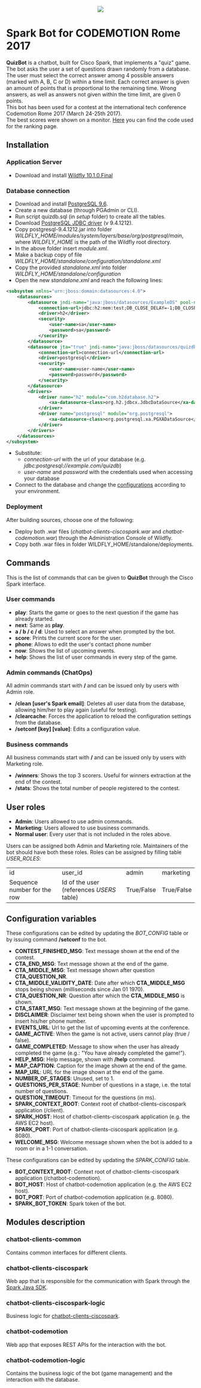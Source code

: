 <center><img src="https://s3.eu-central-1.amazonaws.com/github-lucacalabrese-assets/codemotion-spark-bot/title.jpg"/></center>

Spark Bot for CODEMOTION Rome 2017
====================================

**QuizBot** is a chatbot, built for Cisco Spark, that implements a "quiz" game. The bot asks the user a set of questions drawn randomly from a database. The user must select the correct answer among 4 possible answers (marked with A, B, C or D) within a time limit. Each correct answer is given an amount of points that is proportional to the remaining time. Wrong answers, as well as answers not given within the time limit, are given 0 points.
<br>This bot has been used for a contest at the international tech conference Codemotion Rome 2017 (March 24-25th 2017).
<br>The best scores were shown on a monitor. [Here](https://github.com/LucaCalabrese/codemotion-spark-bot-scores) you can find the code used for the ranking page.

Installation
------------
### Application Server
* Download and install <a href="http://wildfly.org/downloads/">Wildfly 10.1.0.Final</a>

### Database connection
* Download and install <a href="https://www.postgresql.org/download/">PostgreSQL 9.6</a>.
* Create a new database (through PGAdmin or CLI).
* Run script quizdb.sql (in *setup* folder) to create all the tables.
* Download <a href="https://jdbc.postgresql.org/download.html">PostgreSQL JDBC driver</a> (v 9.4.1212).
* Copy postgresql-9.4.1212.jar into folder *WILDFLY_HOME/modules/system/layers/base/org/postgresql/main*, where *WILDFLY_HOME* is the path of the Wildfly root directory.
* In the above folder insert *module.xml*.
* Make a backup copy of file *WILDFLY_HOME/standalone/configuration/standalone.xml*
* Copy the provided *standalone.xml* into folder *WILDFLY_HOME/standalone/configuration*
* Open the new *standalone.xml* and reach the following lines:
```xml
<subsystem xmlns="urn:jboss:domain:datasources:4.0">
	<datasources>
		<datasource jndi-name="java:jboss/datasources/ExampleDS" pool-name="ExampleDS" enabled="true" use-java-context="true">
			<connection-url>jdbc:h2:mem:test;DB_CLOSE_DELAY=-1;DB_CLOSE_ON_EXIT=FALSE</connection-url>
			<driver>h2</driver>
			<security>
				<user-name>sa</user-name>
				<password>sa</password>
			</security>
		</datasource>
		<datasource jta="true" jndi-name="java:jboss/datasources/quizdb" pool-name="quizdb" enabled="true" use-java-context="true">
			<connection-url>connection-url</connection-url>
			<driver>postgresql</driver>
			<security>
				<user-name>user-name</user-name>
				<password>password</password>
			</security>
		</datasource>
		<drivers>
			<driver name="h2" module="com.h2database.h2">
				<xa-datasource-class>org.h2.jdbcx.JdbcDataSource</xa-datasource-class>
			</driver>
			<driver name="postgresql" module="org.postgresql">
				<xa-datasource-class>org.postgresql.xa.PGXADataSource</xa-datasource-class>
			</driver>
		</drivers>
	</datasources>
</subsystem>
```
* Substitute:
  * *connection-url* with the url of your database (e.g. *jdbc:postgresql://example.com/quizdb*)
  * *user-name* and *password* with the credentials used when accessing your database
* Connect to the database and change the [configurations](#configuration-variables) according to your environment.

### Deployment
After building sources, choose one of the following:
* Deploy both .war files (*chatbot-clients-ciscospark.war* and *chatbot-codemotion.war*) through the Administration Console of Wildfly.
* Copy both .war files in folder WILDFLY_HOME/standalone/deployments.

Commands
--------
This is the list of commands that can be given to **QuizBot** through the Cisco Spark interface.

### User commands

* **play**: Starts the game or goes to the next question if the game has already started.
* **next**: Same as <b>play</b>.
* **a / b / c / d**: Used to select an answer when prompted by the bot.
* **score**: Prints the current score for the user.
* **phone**: Allows to edit the user's contact phone number
* **now**: Shows the list of upcoming events.
* **help**: Shows the list of user commands in every step of the game.

### Admin commands (ChatOps)
All admin commands start with **/** and can be issued only by users with Admin role.
* **/clean [user's Spark email]**: Deletes all user data from the database, allowing him/her to play again (useful for testing).
* **/clearcache**: Forces the application to reload the configuration settings from the database.
* **/setconf [key] [value]**: Edits a configuration value.

### Business commands
All business commands start with **/** and can be issued only by users with Marketing role.
* **/winners**: Shows the top 3 scorers. Useful for winners extraction at the end of the contest.
* **/stats**: Shows the total number of people registered to the contest.

User roles
----------

* **Admin**: Users allowed to use admin commands.
* **Marketing**: Users allowed to use business commands.
* **Normal user**: Every user that is not included in the roles above.

Users can be assigned both Admin and Marketing role. Maintainers of the bot should have both these roles.
Roles can be assigned by filling table *USER_ROLES*:

<table>
<h>
<td>id</td>
<td>user_id</td>
<td>admin</td>
<td>marketing</td>
</h>
<tr>
<td>Sequence number for the row</td>
<td>Id of the user (references <i>USERS</i> table)</td>
<td>True/False</td>
<td>True/False</td>
</tr>
</table>

Configuration variables
-----------------------

These configurations can be edited by updating the *BOT_CONFIG* table or by issuing command **/setconf** to the bot. 
* **CONTEST_FINISHED_MSG**: Text message shown at the end of the contest.
* **CTA_END_MSG**: Text message shown at the end of the game.
* **CTA_MIDDLE_MSG**: Text message shown after question **CTA_QUESTION_NR**.
* **CTA_MIDDLE_VALIDITY_DATE**: Date after which **CTA_MIDDLE_MSG** stops being shown (milliseconds since Jan 01 1970).
* **CTA_QUESTION_NR**: Question after which the **CTA_MIDDLE_MSG** is shown.
* **CTA_START_MSG**: Text message shown at the beginning of the game.
* **DISCLAIMER**: Disclaimer text being shown when the user is prompted to insert his/her phone number.
* **EVENTS_URL**: Url to get the list of upcoming events at the conference. 
* **GAME_ACTIVE**: When the game is not active, users cannot play (true / false).
* **GAME_COMPLETED**: Message to show when the user has already completed the game (e.g.: "You have already completed the game!").
* **HELP_MSG**: Help message, shown with **/help** command.
* **MAP_CAPTION**: Caption for the image shown at the end of the game.
* **MAP_URL**: URL for the image shown at the end of the game.
* **NUMBER_OF_STAGES**: Unused, set to 1.
* **QUESTIONS_PER_STAGE**: Number of questions in a stage, i.e. the total number of questions.
* **QUESTION_TIMEOUT**: Timeout for the questions (in ms).
* **SPARK_CONTEXT_ROOT**: Context root of chatbot-clients-ciscospark application (/client).
* **SPARK_HOST**: Host of chatbot-clients-ciscospark application (e.g. the AWS EC2 host).
* **SPARK_PORT**: Port of chatbot-clients-ciscospark application (e.g. 8080).
* **WELCOME_MSG**: Welcome message shown when the bot is added to a room or in a 1-1 conversation.

These configurations can be edited by updating the *SPARK_CONFIG* table.
* **BOT_CONTEXT_ROOT**: Context root of chatbot-clients-ciscospark application (/chatbot-codemotion).
* **BOT_HOST**: Host of chatbot-codemotion application (e.g. the AWS EC2 host).
* **BOT_PORT**: Port of chatbot-codemotion application (e.g. 8080).
* **SPARK_BOT_TOKEN**: Spark token of the bot.

Modules description
-------------------

### chatbot-clients-common
Contains common interfaces for different clients.

### chatbot-clients-ciscospark
Web app that is responsible for the communication with Spark through the <a href="https://github.com/ciscospark/spark-java-sdk">Spark Java SDK</a>.

### chatbot-clients-ciscospark-logic
Business logic for <a href="https://github.com/LucaCalabrese/codemotion-spark-bot#chatbot-clients-ciscospark">chatbot-clients-ciscospark</a>.

### chatbot-codemotion
Web app that exposes REST APIs for the interaction with the bot.

### chatbot-codemotion-logic
Contains the business logic of the bot (game management) and the interaction with the database.
